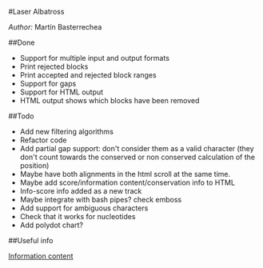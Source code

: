 #Laser Albatross

*Author:* Martín Basterrechea

##Done

* Support for multiple input and output formats
* Print rejected blocks
* Print accepted and rejected block ranges
* Support for gaps
* Support for HTML output
* HTML output shows which blocks have been removed



##Todo


* Add new filtering algorithms
* Refactor code
* Add partial gap support: don't consider them as a valid character (they don't count towards the conserved or non conserved calculation of the position)
* Maybe have both alignments in the html scroll at the same time.
* Maybe add score/information content/conservation info to HTML
* Info-score info added as a new track
* Maybe integrate with bash pipes? check emboss
* Add support for ambiguous characters
* Check that it works for nucleotides
* Add polydot chart?


##Useful info

[Information content](http://www.lecb.ncifcrf.gov/~toms/paper/primer/)
